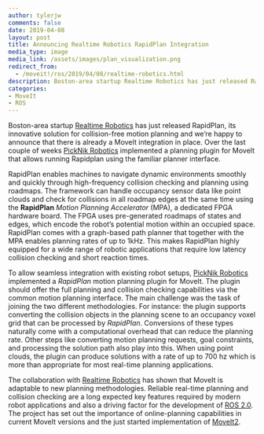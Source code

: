 ```yaml
---
author: tylerjw
comments: false
date: 2019-04-08
layout: post
title: Announcing Realtime Robotics RapidPlan Integration
media_type: image
media_link: /assets/images/plan_visualization.png
redirect_from:
  - /moveit!/ros/2019/04/08/realtime-robotics.html
description: Boston-area startup Realtime Robotics has just released RapidPlan, its innovative solution for collision-free motion planning and we’re happy to announce that there is already a MoveIt integration in place.
categories:
- MoveIt
- ROS
---
```


Boston-area startup <a href="https://rtr.ai/" target="_blank">Realtime Robotics</a> has just released RapidPlan, its innovative solution for collision-free motion planning and we’re happy to announce that there is already a MoveIt integration in place.
Over the last couple of weeks [PickNik Robotics](https://picknik.ai/) implemented a planning plugin for MoveIt that allows running Rapidplan using the familiar planner interface.

RapidPlan enables machines to navigate dynamic environments smoothly and quickly through high-frequency collision checking and planning using roadmaps. The framework can handle occupancy sensor data like point clouds and check for collisions in all roadmap edges at the same time using the **RapidPlan** _Motion Planning Accelerator_ (MPA), a dedicated FPGA hardware board. The FPGA uses pre-generated roadmaps of states and edges, which encode the robot’s potential motion within an occupied space. RapidPlan comes with a graph-based path planner that together with the MPA enables planning rates of up to 1kHz. This makes RapidPlan highly equipped for a wide range of robotic applications that require low latency collision checking and short reaction times.

To allow seamless integration with existing robot setups, [PickNik Robotics](https://picknik.ai/) implemented a _RapidPlan_ motion planning plugin for MoveIt. The plugin should offer the full planning and collision checking capabilities via the common motion planning interface. The main challenge was the task of joining the two different methodologies. For instance: the plugin supports converting the collision objects in the planning scene to an occupancy voxel grid that can be processed by _RapidPlan_. Conversions of these types naturally come with a computational overhead that can reduce the planning rate. Other steps like converting motion planning requests, goal constraints, and processing the solution path also play into this. When using point clouds, the plugin can produce solutions with a rate of up to 700 hz which is more than appropriate for most real-time planning applications.

The collaboration with <a href="https://rtr.ai/" target="_blank">Realtime Robotics</a> has shown that MoveIt is adaptable to new planning methodologies. Reliable real-time planning and collision checking are a long expected key features required by modern robot applications and also a driving factor for the development of <a href="https://index.ros.org/doc/ros2/" target="_blank">ROS 2.0</a>. The project has set out the importance of online-planning capabilities in current MoveIt versions and the just started implementation of <a href="https://moveit.ros.org/moveit!/ros/2019/03/01/announcing-the-moveit-2-port.html" target="_blank">MoveIt2</a>.
